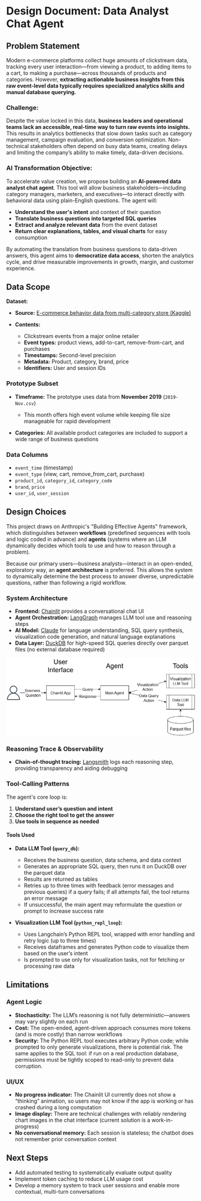 # Design Document: Data Analyst Chat Agent

## **Problem Statement**

Modern e-commerce platforms collect huge amounts of clickstream data, tracking every user interaction—from viewing a product, to adding items to a cart, to making a purchase—across thousands of products and categories. However, **extracting actionable business insights from this raw event-level data typically requires specialized analytics skills and manual database querying.**

### Challenge:
Despite the value locked in this data, **business leaders and operational teams lack an accessible, real-time way to turn raw events into insights.** This results in analytics bottlenecks that slow down tasks such as category management, campaign evaluation, and conversion optimization. Non-technical stakeholders often depend on busy data teams, creating delays and limiting the company’s ability to make timely, data-driven decisions.

### AI Transformation Objective:
To accelerate value creation, we propose building an **AI-powered data analyst chat agent**. This tool will allow business stakeholders—including category managers, marketers, and executives—to interact directly with behavioral data using plain-English questions. The agent will:

* **Understand the user's intent** and context of their question
* **Translate business questions into targeted SQL queries**
* **Extract and analyze relevant data** from the event dataset
* **Return clear explanations, tables, and visual charts** for easy consumption

By automating the translation from business questions to data-driven answers, this agent aims to **democratize data access**, shorten the analytics cycle, and drive measurable improvements in growth, margin, and customer experience.

## **Data Scope**

**Dataset:**

* **Source:** [E-commerce behavior data from multi-category store (Kaggle)](https://www.kaggle.com/datasets/mkechinov/ecommerce-behavior-data-from-multi-category-store/data)
* **Contents:**

  * Clickstream events from a major online retailer
  * **Event types:** product views, add-to-cart, remove-from-cart, and purchases
  * **Timestamps:** Second-level precision
  * **Metadata:** Product, category, brand, price
  * **Identifiers:** User and session IDs


### Prototype Subset

* **Timeframe:** The prototype uses data from **November 2019** (`2019-Nov.csv`)

  * This month offers high event volume while keeping file size manageable for rapid development
* **Categories:** All available product categories are included to support a wide range of business questions

### Data Columns

* `event_time` (timestamp)
* `event_type` (view, cart, remove\_from\_cart, purchase)
* `product_id`, `category_id`, `category_code`
* `brand`, `price`
* `user_id`, `user_session`


## **Design Choices**

This project draws on Anthropic's "Building Effective Agents" framework, which distinguishes between **workflows** (predefined sequences with tools and logic coded in advance) and **agents** (systems where an LLM dynamically decides which tools to use and how to reason through a problem).

Because our primary users—business analysts—interact in an open-ended, exploratory way, an **agent architecture** is preferred. This allows the system to dynamically determine the best process to answer diverse, unpredictable questions, rather than following a rigid workflow.


### **System Architecture**

* **Frontend:** [Chainlit](https://github.com/Chainlit/chainlit) provides a conversational chat UI
* **Agent Orchestration:** [LangGraph](https://github.com/langchain-ai/langgraph) manages LLM tool use and reasoning steps
* **AI Model:** [Claude](https://docs.anthropic.com/en/docs/about-claude/models/overview) for language understanding, SQL query synthesis, visualization code generation, and natural language explanations
* **Data Layer:** [DuckDB](https://duckdb.org/) for high-speed SQL queries directly over parquet files (no external database required)

![Solution Architecture](solution_architecture.drawio.png)


### **Reasoning Trace & Observability**

* **Chain-of-thought tracing:** [Langsmith](https://www.langchain.com/langsmith) logs each reasoning step, providing transparency and aiding debugging


### **Tool-Calling Patterns**

The agent's core loop is:

1. **Understand user’s question and intent**
2. **Choose the right tool to get the answer**
3. **Use tools in sequence as needed**

#### **Tools Used**

* **Data LLM Tool (`query_db`):**

  * Receives the business question, data schema, and data context
  * Generates an appropriate SQL query, then runs it on DuckDB over the parquet data
  * Results are returned as tables
  * Retries up to three times with feedback (error messages and previous queries) if a query fails; if all attempts fail, the tool returns an error message
  * If unsuccessful, the main agent may reformulate the question or prompt to increase success rate

* **Visualization LLM Tool (`python_repl_loop`):**

  * Uses Langchain’s Python REPL tool, wrapped with error handling and retry logic (up to three times)
  * Receives dataframes and generates Python code to visualize them based on the user’s intent
  * Is prompted to use only for visualization tasks, not for fetching or processing raw data


## **Limitations**

### Agent Logic

* **Stochasticity:** The LLM’s reasoning is not fully deterministic—answers may vary slightly on each run
* **Cost:** The open-ended, agent-driven approach consumes more tokens (and is more costly) than narrow workflows
* **Security:** The Python REPL tool executes arbitrary Python code; while prompted to only generate visualizations, there is potential risk. The same applies to the SQL tool: if run on a real production database, permissions must be tightly scoped to read-only to prevent data corruption.

### UI/UX

* **No progress indicator:** The Chainlit UI currently does not show a “thinking” animation, so users may not know if the app is working or has crashed during a long computation
* **Image display:** There are technical challenges with reliably rendering chart images in the chat interface (current solution is a work-in-progress)
* **No conversational memory:** Each session is stateless; the chatbot does not remember prior conversation context


## **Next Steps**

* Add automated testing to systematically evaluate output quality
* Implement token caching to reduce LLM usage cost
* Develop a memory system to track user sessions and enable more contextual, multi-turn conversations

